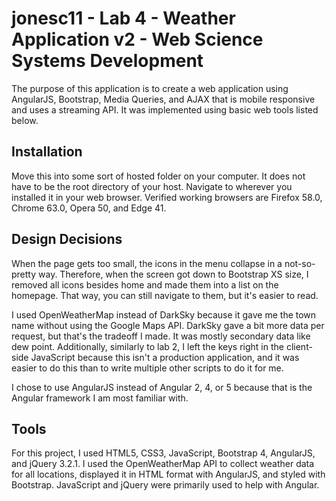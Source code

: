 # jonesc11 - Lab 4 - Weather Application v2 - Web Science Systems Development

The purpose of this application is to create a web application using AngularJS, Bootstrap, Media Queries, and AJAX that is mobile responsive and uses a streaming API. It was implemented using basic web tools listed below.

## Installation

Move this into some sort of hosted folder on your computer. It does not have to be the root directory of your host. Navigate to wherever you installed it in your web browser. Verified working browsers are Firefox 58.0, Chrome 63.0, Opera 50, and Edge 41.

## Design Decisions

When the page gets too small, the icons in the menu collapse in a not-so-pretty way. Therefore, when the screen got down to Bootstrap XS size, I removed all icons besides home and made them into a list on the homepage. That way, you can still navigate to them,
but it's easier to read.

I used OpenWeatherMap instead of DarkSky because it gave me the town name without using the Google Maps API. DarkSky gave a bit more data per request, but that's the tradeoff I made. It was mostly secondary data like dew point. Additionally, similarly to lab 2,
I left the keys right in the client-side JavaScript because this isn't a production application, and it was easier to do this than to write multiple other scripts to do it for me.

I chose to use AngularJS instead of Angular 2, 4, or 5 because that is the Angular framework I am most familiar with.

## Tools

For this project, I used HTML5, CSS3, JavaScript, Bootstrap 4, AngularJS, and jQuery 3.2.1. I used the OpenWeatherMap API to collect weather data for all locations, displayed it in HTML format with AngularJS, and styled with Bootstrap. JavaScript and jQuery
were primarily used to help with Angular.